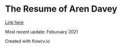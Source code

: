# The Resume of Aren Davey

[Link here](https://github.com/aahdee/resume/blob/master/Aren-Davey-FlowCV-Resume-20240528.pdf)

Most recent update: Feburuary 2021

Created with flowcv.io

